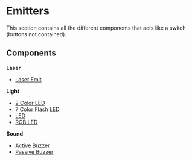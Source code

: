 # Emitters
This section contains all the different components that acts like a switch (buttons not contained).

## Components

**Laser**

* [Laser Emit](./Laser%20Emit)

**Light**

* [2 Color LED](./2%20Color%20LED)
* [7 Color Flash LED](./7%20Color%20Flash%20LED)
* [LED](./LED)
* [RGB LED](./RGB%20LED)

**Sound**

* [Active Buzzer](./Active%20Buzzer)
* [Passive Buzzer](./Passive%20Buzzer)
